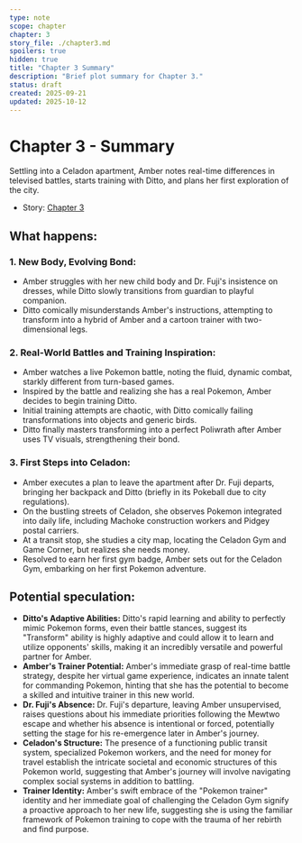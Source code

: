 ```yaml
---
type: note
scope: chapter
chapter: 3
story_file: ./chapter3.md
spoilers: true
hidden: true
title: "Chapter 3 Summary"
description: "Brief plot summary for Chapter 3."
status: draft
created: 2025-09-21
updated: 2025-10-12
---
```


# Chapter 3 - Summary

Settling into a Celadon apartment, Amber notes real-time differences in televised battles, starts training with Ditto, and plans her first exploration of the city.

- Story: [Chapter 3](./chapter3.md)

## What happens:
### 1. New Body, Evolving Bond:
*   Amber struggles with her new child body and Dr. Fuji's insistence on dresses, while Ditto slowly transitions from guardian to playful companion.
*   Ditto comically misunderstands Amber's instructions, attempting to transform into a hybrid of Amber and a cartoon trainer with two-dimensional legs.

### 2. Real-World Battles and Training Inspiration:
*   Amber watches a live Pokemon battle, noting the fluid, dynamic combat, starkly different from turn-based games.
*   Inspired by the battle and realizing she has a real Pokemon, Amber decides to begin training Ditto.
*   Initial training attempts are chaotic, with Ditto comically failing transformations into objects and generic birds.
*   Ditto finally masters transforming into a perfect Poliwrath after Amber uses TV visuals, strengthening their bond.

### 3. First Steps into Celadon:
*   Amber executes a plan to leave the apartment after Dr. Fuji departs, bringing her backpack and Ditto (briefly in its Pokeball due to city regulations).
*   On the bustling streets of Celadon, she observes Pokemon integrated into daily life, including Machoke construction workers and Pidgey postal carriers.
*   At a transit stop, she studies a city map, locating the Celadon Gym and Game Corner, but realizes she needs money.
*   Resolved to earn her first gym badge, Amber sets out for the Celadon Gym, embarking on her first Pokemon adventure.

## Potential speculation:
*   **Ditto's Adaptive Abilities:** Ditto's rapid learning and ability to perfectly mimic Pokemon forms, even their battle stances, suggest its "Transform" ability is highly adaptive and could allow it to learn and utilize opponents' skills, making it an incredibly versatile and powerful partner for Amber.
*   **Amber's Trainer Potential:** Amber's immediate grasp of real-time battle strategy, despite her virtual game experience, indicates an innate talent for commanding Pokemon, hinting that she has the potential to become a skilled and intuitive trainer in this new world.
*   **Dr. Fuji's Absence:** Dr. Fuji's departure, leaving Amber unsupervised, raises questions about his immediate priorities following the Mewtwo escape and whether his absence is intentional or forced, potentially setting the stage for his re-emergence later in Amber's journey.
*   **Celadon's Structure:** The presence of a functioning public transit system, specialized Pokemon workers, and the need for money for travel establish the intricate societal and economic structures of this Pokemon world, suggesting that Amber's journey will involve navigating complex social systems in addition to battling.
*   **Trainer Identity:** Amber's swift embrace of the "Pokemon trainer" identity and her immediate goal of challenging the Celadon Gym signify a proactive approach to her new life, suggesting she is using the familiar framework of Pokemon training to cope with the trauma of her rebirth and find purpose.


